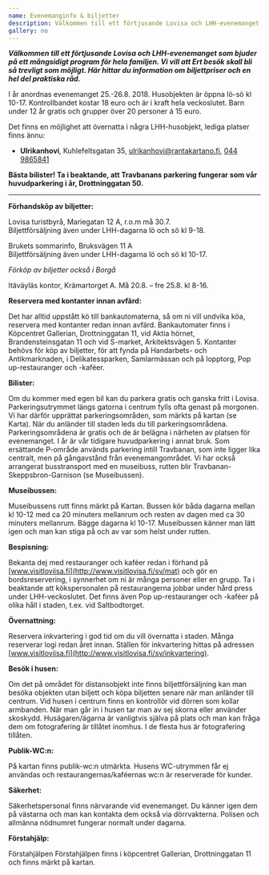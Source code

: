 ```yaml
---
name: Evenemanginfo & biljetter
description: Välkommen till ett förtjusande Lovisa och LHH-evenemanget som bjuder på ett mångsidigt program för hela familjen. Vi vill att Ert besök skall bli så trevligt som möjligt. Här hittar du information om biljettpriser och en hel del praktiska råd.
gallery: no
---
```

***Välkommen till ett förtjusande Lovisa och LHH-evenemanget som bjuder på ett mångsidigt program för hela familjen. Vi vill att Ert besök skall bli så trevligt som möjligt. Här hittar du information om biljettpriser och en hel del praktiska råd.***

I år anordnas evenemanget 25.-26.8. 2018. Husobjekten är öppna lö-sö kl 10-17. Kontrollbandet kostar 18 euro och är i kraft hela veckoslutet. Barn under 12 år gratis och grupper över 20 personer á 15 euro.

Det finns en möjlighet att övernatta i några LHH-husobjekt, lediga platser finns ännu:

 - **Ulrikanhovi**, Kuhlefeltsgatan 35, [ulrikanhovi@rantakartano.fi](mailto:ulrikanhovi@rantakartano.fi), [044 9865841](tel:+358449865841)

**Bästa bilister! Ta i beaktande, att Travbanans parkering fungerar som vår huvudparkering i år, Drottninggatan 50.**

<hr/>

**Förhandsköp av biljetter:**

Lovisa turistbyrå, Mariegatan 12 A, r.o.m må 30.7.<br/>
Biljettförsäljning även under LHH-dagarna lö och sö kl 9-18.

Brukets sommarinfo, Bruksvägen 11 A<br/>
Biljettförsäljning även under LHH-dagarna lö och sö kl 10-17.

_Förköp av biljetter också i Borgå_

Itäväyläs kontor, Krämartorget A. Må 20.8. – fre 25.8. kl 8-16.

**Reservera med kontanter innan avfärd:**

Det har alltid uppstått kö till bankautomaterna, så om ni vill undvika köa, reservera med kontanter redan innan avfärd. Bankautomater finns i Köpcentret Gallerian, Drottninggatan 11, vid Aktia hörnet, Brandensteinsgatan 11 och vid S-market, Arkitektsvägen 5. Kontanter behövs för köp av biljetter, för att fynda på  Handarbets- och Antikmarknaden, i Delikatessparken, Samlarmässan och på lopptorg, Pop up-restauranger och -kaféer.

**Bilister:**

Om du kommer med egen bil kan du parkera gratis och ganska fritt i Lovisa. Parkeringsutrymmet längs gatorna i centrum fylls ofta genast på morgonen. Vi har därför upprättat parkeringsområden, som märkts på kartan (se Karta). När du anländer till staden leds du till parkeringsområdena. Parkeringsområdena är gratis och de är belägna i närheten av platsen för evenemanget. I år är vår tidigare huvudparkering i annat bruk. Som ersättande P-område används parkering intill Travbanan, som inte ligger lika centralt, men på gångavstånd från evenemangområdet. Vi har också arrangerat busstransport med en museibuss, rutten blir Travbanan-Skeppsbron-Garnison (se Museibussen).

**Museibussen:**

Museibussens rutt finns märkt på Kartan. Bussen kör båda dagarna mellan kl 10-12 med ca 20 minuters mellanrum och resten av dagen med ca 30 minuters mellanrum. Bägge dagarna kl 10-17. Museibussen känner man lätt igen och man kan stiga på och av var som helst under rutten.

**Bespisning:**

Bekanta dej med restauranger och kaféer redan i förhand på [www.visitloviisa.fi](http://www.visitlovisa.fi/sv/mat) och gör en bordsreservering, i synnerhet om ni är många personer eller en grupp. Ta i beaktande att kökspersonalen på restaurangerna jobbar under hård press under LHH-veckoslutet. Det finns även Pop up-restauranger och -kaféer på olika håll i staden, t.ex. vid Saltbodtorget.

**Övernattning:**

Reservera inkvartering i god tid om du vill övernatta i staden. Många reserverar logi redan året innan. Ställen för inkvartering hittas på adressen [www.visitloviisa.fi](http://www.visitlovisa.fi/sv/inkvartering).

**Besök i husen:**

Om det på området för distansobjekt inte finns biljettförsäljning kan man besöka objekten utan biljett och köpa biljetten senare när man anländer till centrum. Vid husen i centrum finns en kontrollör vid dörren som kollar armbanden. När man går in i husen tar man av sej skorna eller använder skoskydd. Husägaren/ägarna är vanligtvis själva på plats och man kan fråga dem om fotografering är tillåtet inomhus. I de flesta hus är fotografering tillåten.

**Publik-WC:n:**

På kartan finns publik-wc:n utmärkta. Husens WC-utrymmen får ej användas och restaurangernas/kaféernas wc:n är reserverade för kunder.

**Säkerhet:**

Säkerhetspersonal finns närvarande vid evenemanget. Du känner igen dem på västarna och man kan kontakta dem också via dörrvakterna. Polisen och allmänna nödnumret fungerar normalt under dagarna.

**Förstahjälp:**

Förstahjälpen Förstahjälpen finns i köpcentret Gallerian, Drottninggatan 11 och finns märkt på kartan.
